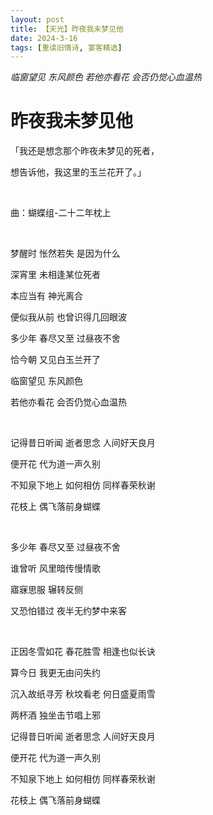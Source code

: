 ```yaml
---
layout: post
title: 【天光】昨夜我未梦见他
date: 2024-3-16
tags: [重读旧情诗, 宴客精选]
---
```


*临窗望见 东风颜色 若他亦看花 会否仍觉心血温热*

# 昨夜我未梦见他

「我还是想念那个昨夜未梦见的死者，

想告诉他，我这里的玉兰花开了。」

<br>

曲：蝴蝶组-二十二年枕上

<br>

梦醒时 怅然若失 是因为什么

深宵里 未相逢某位死者

本应当有 神光离合

便似我从前 也曾识得几回眼波

多少年 春尽又至 过昼夜不舍

恰今朝 又见白玉兰开了

临窗望见 东风颜色

若他亦看花 会否仍觉心血温热

<br>

记得昔日听闻 逝者思念 人间好天良月

便开花 代为道一声久别

不知泉下地上 如何相仿 同样春荣秋谢

花枝上 偶飞落前身蝴蝶

<br>

多少年 春尽又至 过昼夜不舍

谁曾听 风里暗传慢情歌

寤寐思服 辗转反侧

又恐怕错过 夜半无约梦中来客

<br>

正因冬雪如花 春花胜雪 相逢也似长诀

算今日 我更无由问失约

沉入故纸寻芳 秋坟看老 何日盛夏雨雪

两杯酒 独坐击节唱上邪

记得昔日听闻 逝者思念 人间好天良月

便开花 代为道一声久别

不知泉下地上 如何相仿 同样春荣秋谢

花枝上 偶飞落前身蝴蝶

<br>
<br>
